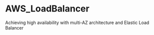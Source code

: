 # AWS_LoadBalancer
Achieving high availability with multi-AZ architecture and Elastic Load Balancer
